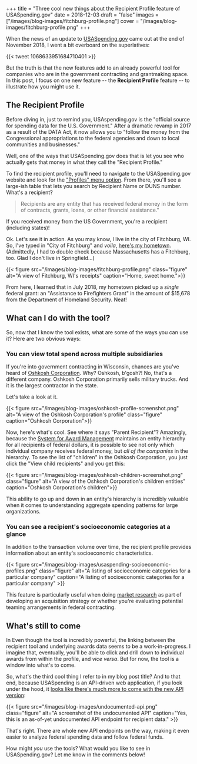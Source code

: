 +++
title = "Three cool new things about the Recipient Profile feature of USASpending.gov"
date = 2018-12-03
draft = "false"
images = ["/images/blog-images/fitchburg-profile.png"]
cover = "/images/blog-images/fitchburg-profile.png"
+++

When the news of an update to [USASpending.gov](https://usaspending.gov) came out at the end of November 2018, I went a bit overboard on the superlatives:

{{< tweet 1068633951684710401 >}}

But the truth is that the new features add to an already powerful tool for companies who are in the government contracting and grantmaking space. In this post, I focus on one new feature -- the **Recipient Profile** feature -- to illustrate how you might use it.

## The Recipient Profile

Before diving in, just to remind you, USAspending.gov is the "official source for spending data for the U.S. Government." After a dramatic revamp in 2017 as a result of the DATA Act, it now allows you to "follow the money from the Congressional appropriations to the federal agencies and down to local communities and businesses."

Well, one of the ways that USASpending.gov does that is let you see who actually gets that money in what they call the "Recipient Profile."

To find the recipient profile, you'll need to navigate to the USASpending.gov website and look for the ["Profiles" menu option](https://www.usaspending.gov/#/recipient). From there, you'll see a large-ish table that lets you search by Recipient Name or DUNS number. What's a recipient?

> Recipients are any entity that has received federal money in the form of contracts, grants, loans, or other financial assistance."

If you received money from the US Government, you're a recipient (including states)!

Ok. Let's see it in action. As you may know, I live in the city of Fitchburg, WI. So, I've typed in "City of Fitchburg" and _voila_, [here's my hometown](https://www.usaspending.gov/#/recipient/d31faaaa-ac82-ca1a-59f6-8e8e48665195-P). (Admittedly, I had to double check because Massachusetts has a Fitchburg, too. Glad I don't live in Springfield...)

{{< figure src="/images/blog-images/fitchburg-profile.png" class="figure" alt="A view of Fitchburg, WI's receipts" caption="Home, sweet home.">}}

From here, I learned that in July 2018, my hometown picked up a _single_ federal grant: an "Assistance to Firefighters Grant" in the amount of $15,678 from the Department of Homeland Security. Neat!

## What can I do with the tool?

So, now that I know the tool exists, what are some of the ways you can use it? Here are two obvious ways:

### You can view total spend across multiple subsidiaries

If you're into government contracting in Wisconsin, chances are you've heard of [Oshkosh Corporation](https://www.usaspending.gov/#/recipient/d9fe644d-d231-ccfe-f705-66f86c48f5f6-P). Why? Oshkosh, b'gosh?! No, that's a different company. Oshkosh Corporation primarily sells military trucks. And it is the largest contractor in the state.

Let's take a look at it.

{{< figure src="/images/blog-images/oshkosh-profile-screenshot.png" alt="A view of the Oshkosh Corporation's profile" class="figure" caption="Oshkosh Corporation">}}

Now, here's what's cool. See where it says "Parent Recipient"? Amazingly, because the [System for Award Management](https://sam.gov) maintains an entity hierarchy for all recipients of federal dollars, it is possible to see not only which individual company receives federal money, but _all of the companies_ in the hierarchy. To see the list of "children" in the Oshkosh Corporation, you just click the "View child recipients" and you get this:

{{< figure src="/images/blog-images/oshkosh-children-screenshot.png" class="figure" alt="A view of the Oshkosh Corporation's children entities" caption="Oshkosh Corporation's children">}}

This ability to go up and down in an entity's hierarchy is incredibly valuable when it comes to understanding aggregate spending patterns for large organizations.

### You can see a recipient's socioeconomic categories at a glance

In addition to the transaction volume over time, the recipient profile provides information about an entity's socioeconomic characteristics.

{{< figure src="/images/blog-images/usaspending-socioeconomic-profiles.png" class="figure" alt="A listing of socioeconomic categories for a particular company" caption="A listing of socioeconomic categories for a particular company" >}}

This feature is particularly useful when doing [market research](/blog/pricing-market-research/) as part of developing an acquisition strategy or whether you're evaluating potential teaming arrangements in federal contracting.

## What's still to come

In Even though the tool is incredibly powerful, the linking between the recipient tool and underlying awards data seems to be a work-in-progress. I imagine that, eventually, you'll be able to click and drill down to individual awards from within the profile, and _vice versa_. But for now, the tool is a window into what's to come.

So, what's the third cool thing I refer to in my blog post title? And to that end, because USASpending is an API-driven web application, if you look under the hood, it [looks like there's much more to come with the new API version](https://api.usaspending.gov/api/v2/recipient/duns/d9fe644d-d231-ccfe-f705-66f86c48f5f6-P/?year=all):

{{< figure src="/images/blog-images/undocumented-api.png" class="figure" alt="A screenshot of the undocumented API" caption="Yes, this is an as-of-yet undocumented API endpoint for recipient data." >}}

That's right. There are whole new API endpoints on the way, making it even easier to analyze federal spending data and follow federal funds.

How might *you* use the tools? What would you like to see in USASpending.gov? Let me know in the comments below!
